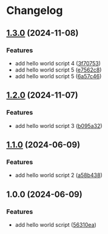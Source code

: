 # Changelog

## [1.3.0](https://github.com/ShahidH/tesla/compare/v1.2.0...v1.3.0) (2024-11-08)


### Features

* add hello world script 4 ([3f70753](https://github.com/ShahidH/tesla/commit/3f7075316c264c167e4dccc07e61ff052e00febb))
* add hello world script 5 ([e7562c8](https://github.com/ShahidH/tesla/commit/e7562c8557d03940ed0325ac652a0f0cdf8d2f13))
* add hello world script 5 ([6a57c46](https://github.com/ShahidH/tesla/commit/6a57c46623af3604cb922fc8e3257939aff15433))

## [1.2.0](https://github.com/ShahidH/tesla/compare/v1.1.0...v1.2.0) (2024-11-07)


### Features

* add hello world script 3 ([b095a32](https://github.com/ShahidH/tesla/commit/b095a32f55265964ca1943dc8fe4a631b4350ddc))

## [1.1.0](https://www.github.com/ShahidH/tesla/compare/v1.0.0...v1.1.0) (2024-06-09)


### Features

* add hello world script 2 ([a58b438](https://www.github.com/ShahidH/tesla/commit/a58b4385422590bbda04adb9315e790c391646de))

## 1.0.0 (2024-06-09)


### Features

* add hello world script ([56310ea](https://www.github.com/ShahidH/tesla/commit/56310eaad07d3aee5a6eb7aa9fa725bf7ce9a672))
